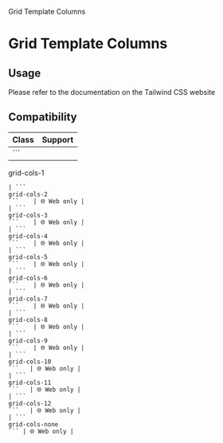 Grid Template Columns

# Grid Template Columns

## Usage

Please refer to the documentation on the Tailwind CSS website

## Compatibility

| Class                  | Support     |
| ---------------------- | ----------- |
| ```
grid-cols-1
```    | 🌐 Web only |
| ```
grid-cols-2
```    | 🌐 Web only |
| ```
grid-cols-3
```    | 🌐 Web only |
| ```
grid-cols-4
```    | 🌐 Web only |
| ```
grid-cols-5
```    | 🌐 Web only |
| ```
grid-cols-6
```    | 🌐 Web only |
| ```
grid-cols-7
```    | 🌐 Web only |
| ```
grid-cols-8
```    | 🌐 Web only |
| ```
grid-cols-9
```    | 🌐 Web only |
| ```
grid-cols-10
```   | 🌐 Web only |
| ```
grid-cols-11
```   | 🌐 Web only |
| ```
grid-cols-12
```   | 🌐 Web only |
| ```
grid-cols-none
``` | 🌐 Web only |
